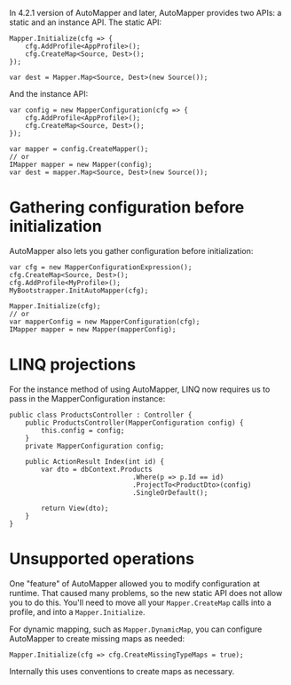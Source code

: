 In 4.2.1 version of AutoMapper and later, AutoMapper provides two APIs: a static and an instance API. The static API:

```
Mapper.Initialize(cfg => {
    cfg.AddProfile<AppProfile>();
    cfg.CreateMap<Source, Dest>();
});

var dest = Mapper.Map<Source, Dest>(new Source());
```

And the instance API:

```
var config = new MapperConfiguration(cfg => {
    cfg.AddProfile<AppProfile>();
    cfg.CreateMap<Source, Dest>();
});

var mapper = config.CreateMapper();
// or
IMapper mapper = new Mapper(config);
var dest = mapper.Map<Source, Dest>(new Source());
```

# Gathering configuration before initialization

AutoMapper also lets you gather configuration before initialization:

```
var cfg = new MapperConfigurationExpression();
cfg.CreateMap<Source, Dest>();
cfg.AddProfile<MyProfile>();
MyBootstrapper.InitAutoMapper(cfg);

Mapper.Initialize(cfg);
// or
var mapperConfig = new MapperConfiguration(cfg);
IMapper mapper = new Mapper(mapperConfig);

```

# LINQ projections

For the instance method of using AutoMapper, LINQ now requires us to pass in the MapperConfiguration instance:

```
public class ProductsController : Controller {
    public ProductsController(MapperConfiguration config) {
        this.config = config;
    }
    private MapperConfiguration config;

    public ActionResult Index(int id) {
        var dto = dbContext.Products
                               .Where(p => p.Id == id)
                               .ProjectTo<ProductDto>(config)
                               .SingleOrDefault();

        return View(dto);
    }    
}
```

# Unsupported operations

One "feature" of AutoMapper allowed you to modify configuration at runtime. That caused many problems, so the new static API does not allow you to do this. You'll need to move all your `Mapper.CreateMap` calls into a profile, and into a `Mapper.Initialize`.

For dynamic mapping, such as `Mapper.DynamicMap`, you can configure AutoMapper to create missing maps as needed:

```
Mapper.Initialize(cfg => cfg.CreateMissingTypeMaps = true);
```

Internally this uses conventions to create maps as necessary.